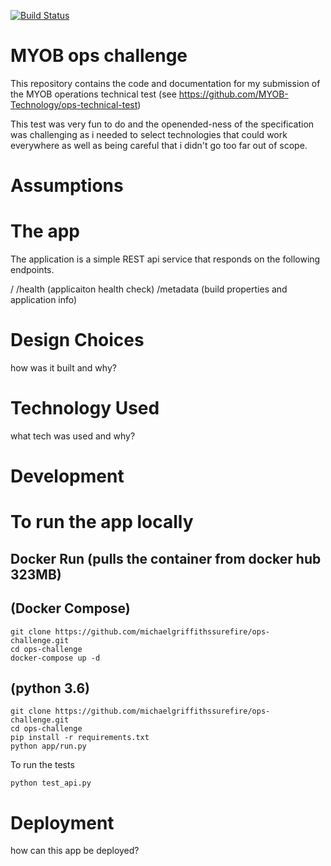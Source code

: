 [![Build Status](https://travis-ci.org/michaelgriffithssurefire/ops-challenge.svg?branch=master)](https://travis-ci.org/michaelgriffithssurefire/ops-challenge)

# MYOB ops challenge

This repository contains the code and documentation for my submission of the MYOB operations technical test (see https://github.com/MYOB-Technology/ops-technical-test)

This test was very fun to do and the openended-ness of the specification was challenging as i needed to select technologies that could work everywhere as well as being careful that i didn't go too far out of scope.

# Assumptions



# The app

The application is a simple REST api service that responds on the following endpoints.

/
/health (applicaiton health check)
/metadata (build properties and application info)

# Design Choices 

how was it built and why?

# Technology Used

what tech was used and why?


# Development



# To run the app locally 

## Docker Run (pulls the container from docker hub 323MB)


## (Docker Compose)

```
git clone https://github.com/michaelgriffithssurefire/ops-challenge.git
cd ops-challenge
docker-compose up -d
```

## (python 3.6)

```
git clone https://github.com/michaelgriffithssurefire/ops-challenge.git
cd ops-challenge
pip install -r requirements.txt
python app/run.py
```

To run the tests

```
python test_api.py
```


# Deployment

how can this app be deployed?


